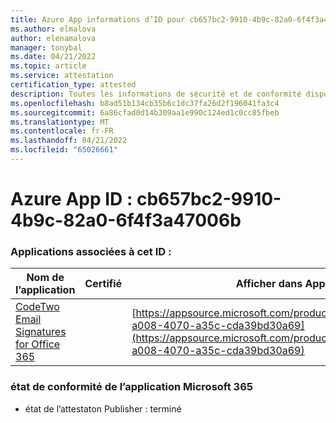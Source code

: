 ```yaml
---
title: Azure App informations d’ID pour cb657bc2-9910-4b9c-82a0-6f4f3a47006b
ms.author: elmalova
author: elenamalova
manager: tonybal
ms.date: 04/21/2022
ms.topic: article
ms.service: attestation
certification_type: attested
description: Toutes les informations de sécurité et de conformité disponibles pour cb657bc2-9910-4b9c-82a0-6f4f3a47006b.
ms.openlocfilehash: b8ad51b134cb35b6c1dc37fa26d2f196041fa3c4
ms.sourcegitcommit: 6a86cfad0d14b309aa1e990c124ed1c0cc85fbeb
ms.translationtype: MT
ms.contentlocale: fr-FR
ms.lasthandoff: 04/21/2022
ms.locfileid: "65026661"
---
```

# <a name="azure-app-id-cb657bc2-9910-4b9c-82a0-6f4f3a47006b"></a>Azure App ID : cb657bc2-9910-4b9c-82a0-6f4f3a47006b


### <a name="apps-associated-with-this-id"></a>Applications associées à cet ID :
| **Nom de l’application** | **Certifié** | **Afficher dans AppSource** |
|--------------|---------------|-----------------------|
| [CodeTwo Email Signatures for Office 365](../forward/codetwo.3d2daeb9-a008-4070-a35c-cda39bd30a69.md) |  | [https://appsource.microsoft.com/product/office/codetwo.3d2daeb9-a008-4070-a35c-cda39bd30a69](https://appsource.microsoft.com/product/office/codetwo.3d2daeb9-a008-4070-a35c-cda39bd30a69) |

### <a name="microsoft-365-app-compliance-status"></a>état de conformité de l’application Microsoft 365
- état de l’attestaton Publisher : terminé
